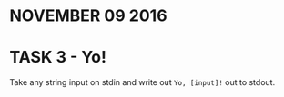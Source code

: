 # NOVEMBER 09 2016

# TASK 3 - Yo!

Take any string input on stdin and write out `Yo, [input]!` out to stdout.